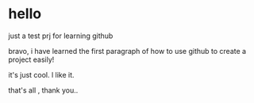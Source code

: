 # hello
just a test prj for learning github

bravo, i have learned the first paragraph of how to use github to create a project easily! 

it's just cool. l like it.

that's all , thank you..
